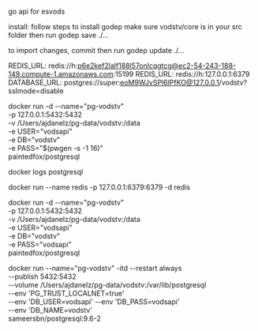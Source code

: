 go api for esvods

install:
follow steps to install godep
make sure vodstv/core is in your src folder
then run godep save ./... 

to import changes, commit then run godep update ./...

REDIS_URL: redis://h:p6e2kef2lalf188l57onlcqgtcg@ec2-54-243-188-149.compute-1.amazonaws.com:15199
REDIS_URL: redis://h:127.0.0.1:6379
DATABASE_URL: postgres://super:eoM9WJvSPl6lPfKO@127.0.0.1/vodstv?sslmode=disable

docker run -d --name="pg-vodstv" \
             -p 127.0.0.1:5432:5432 \
             -v /Users/ajdanelz/pg-data/vodstv:/data \
             -e USER="vodsapi" \
             -e DB="vodstv" \
             -e PASS="$(pwgen -s -1 16)" \
             paintedfox/postgresql

docker logs postgresql

docker run --name redis -p 127.0.0.1:6379:6379 -d redis

docker run -d --name="pg-vodstv" \
             -p 127.0.0.1:5432:5432 \
             -v /Users/ajdanelz/pg-data/vodstv:/data \
             -e USER="vodsapi" \
             -e DB="vodstv" \
             -e PASS="vodsapi" \
             paintedfox/postgresql

docker run --name="pg-vodstv" -itd --restart always \
  --publish 5432:5432 \
  --volume /Users/ajdanelz/pg-data/vodstv:/var/lib/postgresql \
  --env 'PG_TRUST_LOCALNET=true' \
  --env 'DB_USER=vodsapi' --env 'DB_PASS=vodsapi' \
  --env 'DB_NAME=vodstv' \
  sameersbn/postgresql:9.6-2